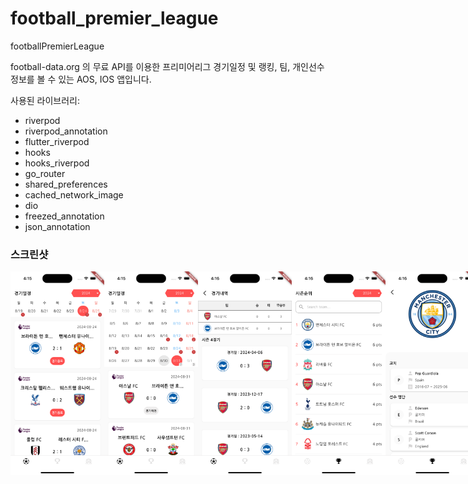 # football_premier_league

footballPremierLeague

football-data.org 의 무료 API를 이용한 프리미어리그 경기일정 및 랭킹, 팀, 개인선수 정보를 볼 수 있는 AOS, IOS 앱입니다.

사용된 라이브러리:
- riverpod
- riverpod_annotation
- flutter_riverpod
- hooks
- hooks_riverpod
- go_router
- shared_preferences
- cached_network_image
- dio
- freezed_annotation
- json_annotation

<h3>스크린샷</h3>
<div style="display: flex; justify-content: space-between;">
    <img src="assets/screenshot1.png" width="150" alt="iPhone 15 Pro Screenshot 1">
    <img src="assets/screenshot2.png" width="150" alt="iPhone 15 Pro Screenshot 2">
    <img src="assets/screenshot3.png" width="150" alt="iPhone 15 Pro Screenshot 3">
    <img src="assets/screenshot4.png" width="150" alt="iPhone 15 Pro Screenshot 4">
    <img src="assets/screenshot5.png" width="150" alt="iPhone 15 Pro Screenshot 5">
    <img src="assets/screenshot6.png" width="150" alt="iPhone 15 Pro Screenshot 6">
    <img src="assets/screenshot7.png" width="150" alt="iPhone 15 Pro Screenshot 7">
</div>
